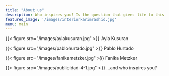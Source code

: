 ```yaml
---
title: "About us"
description: Who inspires you? Is the question that gives life to this digital community, whose philosophy is to propel the culture of art, design, and architecture.
featured_image: '/images/interiorkarimrashid.jpg'
menu: main
---
```

{{< figure src="/images/aylakusuran.jpg" >}}
Ayla Kusuran

{{< figure src="/images/pablohurtado.jpg" >}}
Pablo Hurtado

{{< figure src="/images/fanikametzker.jpg" >}}
Fanika Metzker

{{< figure src="/images/publicidad-4-1.jpg" >}}
...and who inspires you?
